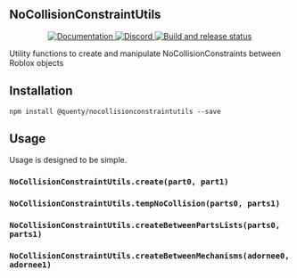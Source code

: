 ## NoCollisionConstraintUtils
<div align="center">
  <a href="http://quenty.github.io/api/">
    <img src="https://img.shields.io/badge/docs-website-green.svg" alt="Documentation" />
  </a>
  <a href="https://discord.gg/mhtGUS8">
    <img src="https://img.shields.io/badge/discord-nevermore-blue.svg" alt="Discord" />
  </a>
  <a href="https://github.com/Quenty/NevermoreEngine/actions">
    <img src="https://github.com/Quenty/NevermoreEngine/actions/workflows/build.yml/badge.svg" alt="Build and release status" />
  </a>
</div>

Utility functions to create and manipulate NoCollisionConstraints between Roblox objects

## Installation
```
npm install @quenty/nocollisionconstraintutils --save
```

## Usage
Usage is designed to be simple.

### `NoCollisionConstraintUtils.create(part0, part1)`

### `NoCollisionConstraintUtils.tempNoCollision(parts0, parts1)`

### `NoCollisionConstraintUtils.createBetweenPartsLists(parts0, parts1)`

### `NoCollisionConstraintUtils.createBetweenMechanisms(adornee0, adornee1)`

